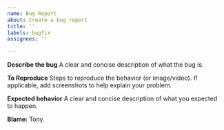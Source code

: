 ```yaml
---
name: Bug Report
about: Create a bug report
title: ''
labels: bugfix
assignees: ''

---
```


**Describe the bug**
A clear and concise description of what the bug is.

**To Reproduce**
Steps to reproduce the behavior (or image/video).
If applicable, add screenshots to help explain your problem.

**Expected behavior**
A clear and concise description of what you expected to happen.

**Blame:**
Tony.
